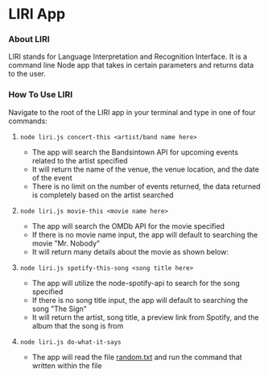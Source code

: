 # LIRI App

### About LIRI
LIRI stands for Language Interpretation and Recognition Interface. It is a command line Node app that takes in certain parameters and returns data to the user.

### How To Use LIRI
Navigate to the root of the LIRI app in your terminal and type in one of four commands:
1. `node liri.js concert-this <artist/band name here>`

    * The app will search the Bandsintown API for upcoming events related to the artist specified 
    * It will return the name of the venue, the venue location, and the date of the event 
    * There is no limit on the number of events returned, the data returned is completely based on the artist searched
        
1. `node liri.js movie-this <movie name here>`

    * The app will search the OMDb API for the movie specified
    * If there is no movie name input, the app will default to searching the movie "Mr. Nobody"
    * It will return many details about the movie as shown below: 
        
1. `node liri.js spotify-this-song <song title here>`

    * The app will utilize the node-spotify-api to search for the song specified
    * If there is no song title input, the app will default to searching the song "The Sign"
    * It will return the artist, song title, a preview link from Spotify, and the album that the song is from
        
1. `node liri.js do-what-it-says`

    * The app will read the file [random.txt](../master/random.txt) and run the command that written within the file
    

